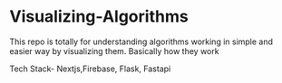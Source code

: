 # Visualizing-Algorithms

This repo is totally for understanding algorithms working in simple and easier way by visualizing them.
Basically how they work

Tech Stack- Nextjs,Firebase, Flask, Fastapi
